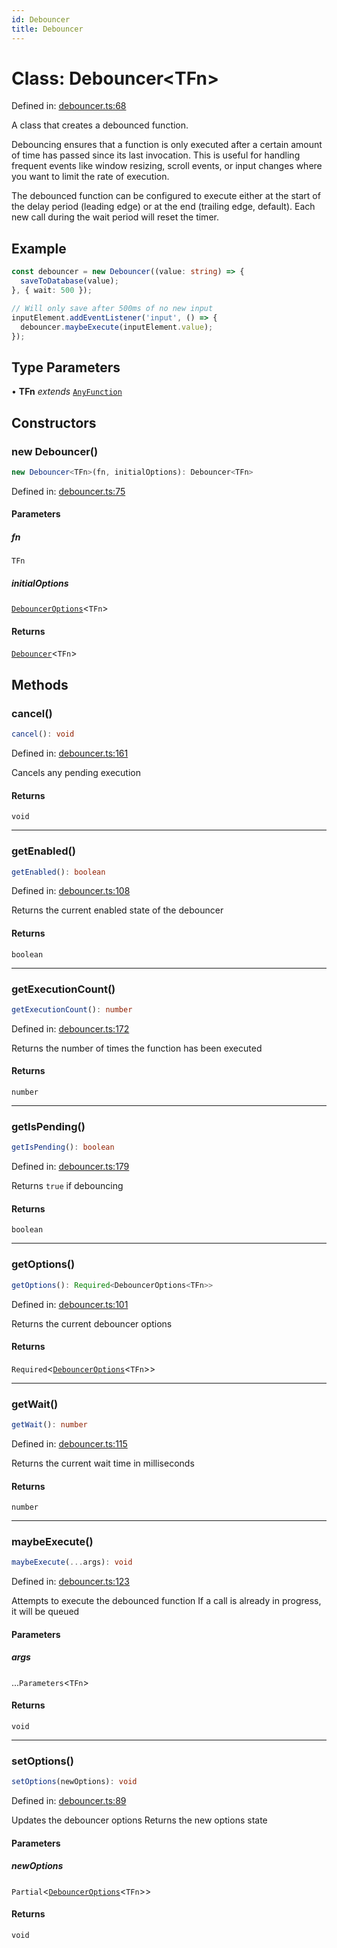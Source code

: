 ```yaml
---
id: Debouncer
title: Debouncer
---
```


<!-- DO NOT EDIT: this page is autogenerated from the type comments -->

# Class: Debouncer\<TFn\>

Defined in: [debouncer.ts:68](https://github.com/TanStack/pacer/blob/main/packages/pacer/src/debouncer.ts#L68)

A class that creates a debounced function.

Debouncing ensures that a function is only executed after a certain amount of time has passed
since its last invocation. This is useful for handling frequent events like window resizing,
scroll events, or input changes where you want to limit the rate of execution.

The debounced function can be configured to execute either at the start of the delay period
(leading edge) or at the end (trailing edge, default). Each new call during the wait period
will reset the timer.

## Example

```ts
const debouncer = new Debouncer((value: string) => {
  saveToDatabase(value);
}, { wait: 500 });

// Will only save after 500ms of no new input
inputElement.addEventListener('input', () => {
  debouncer.maybeExecute(inputElement.value);
});
```

## Type Parameters

• **TFn** *extends* [`AnyFunction`](../type-aliases/anyfunction.md)

## Constructors

### new Debouncer()

```ts
new Debouncer<TFn>(fn, initialOptions): Debouncer<TFn>
```

Defined in: [debouncer.ts:75](https://github.com/TanStack/pacer/blob/main/packages/pacer/src/debouncer.ts#L75)

#### Parameters

##### fn

`TFn`

##### initialOptions

[`DebouncerOptions`](../interfaces/debounceroptions.md)\<`TFn`\>

#### Returns

[`Debouncer`](debouncer.md)\<`TFn`\>

## Methods

### cancel()

```ts
cancel(): void
```

Defined in: [debouncer.ts:161](https://github.com/TanStack/pacer/blob/main/packages/pacer/src/debouncer.ts#L161)

Cancels any pending execution

#### Returns

`void`

***

### getEnabled()

```ts
getEnabled(): boolean
```

Defined in: [debouncer.ts:108](https://github.com/TanStack/pacer/blob/main/packages/pacer/src/debouncer.ts#L108)

Returns the current enabled state of the debouncer

#### Returns

`boolean`

***

### getExecutionCount()

```ts
getExecutionCount(): number
```

Defined in: [debouncer.ts:172](https://github.com/TanStack/pacer/blob/main/packages/pacer/src/debouncer.ts#L172)

Returns the number of times the function has been executed

#### Returns

`number`

***

### getIsPending()

```ts
getIsPending(): boolean
```

Defined in: [debouncer.ts:179](https://github.com/TanStack/pacer/blob/main/packages/pacer/src/debouncer.ts#L179)

Returns `true` if debouncing

#### Returns

`boolean`

***

### getOptions()

```ts
getOptions(): Required<DebouncerOptions<TFn>>
```

Defined in: [debouncer.ts:101](https://github.com/TanStack/pacer/blob/main/packages/pacer/src/debouncer.ts#L101)

Returns the current debouncer options

#### Returns

`Required`\<[`DebouncerOptions`](../interfaces/debounceroptions.md)\<`TFn`\>\>

***

### getWait()

```ts
getWait(): number
```

Defined in: [debouncer.ts:115](https://github.com/TanStack/pacer/blob/main/packages/pacer/src/debouncer.ts#L115)

Returns the current wait time in milliseconds

#### Returns

`number`

***

### maybeExecute()

```ts
maybeExecute(...args): void
```

Defined in: [debouncer.ts:123](https://github.com/TanStack/pacer/blob/main/packages/pacer/src/debouncer.ts#L123)

Attempts to execute the debounced function
If a call is already in progress, it will be queued

#### Parameters

##### args

...`Parameters`\<`TFn`\>

#### Returns

`void`

***

### setOptions()

```ts
setOptions(newOptions): void
```

Defined in: [debouncer.ts:89](https://github.com/TanStack/pacer/blob/main/packages/pacer/src/debouncer.ts#L89)

Updates the debouncer options
Returns the new options state

#### Parameters

##### newOptions

`Partial`\<[`DebouncerOptions`](../interfaces/debounceroptions.md)\<`TFn`\>\>

#### Returns

`void`

